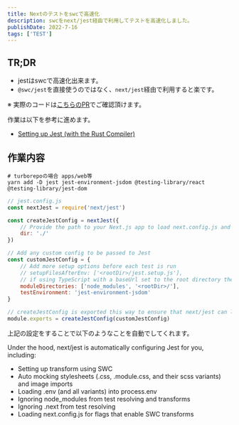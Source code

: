 ```yaml
---
title: Nextのテストをswcで高速化
description: swcをnext/jest経由で利用してテストを高速化しました。
publishDate: 2022-7-16
tags: ['TEST']
---
```


## TR;DR

- jestはswcで高速化出来ます。
- `@swc/jest`を直接使うのではなく、`next/jest`経由で利用すると楽です。

※ 実際のコードは[こちらのPR](https://github.com/g-dash/g-dash/pull/14)でご確認頂けます。

作業は以下を参考に進めます。

- [Setting up Jest (with the Rust Compiler)](https://nextjs.org/docs/testing#setting-up-jest-with-the-rust-compiler)

## 作業内容

```shell
# turborepoの場合 apps/web等
yarn add -D jest jest-environment-jsdom @testing-library/react @testing-library/jest-dom
```

```js
// jest.config.js
const nextJest = require('next/jest')

const createJestConfig = nextJest({
	// Provide the path to your Next.js app to load next.config.js and .env files in your test environment
	dir: './'
})

// Add any custom config to be passed to Jest
const customJestConfig = {
	// Add more setup options before each test is run
	// setupFilesAfterEnv: ['<rootDir>/jest.setup.js'],
	// if using TypeScript with a baseUrl set to the root directory then you need the below for alias' to work
	moduleDirectories: ['node_modules', '<rootDir>/'],
	testEnvironment: 'jest-environment-jsdom'
}

// createJestConfig is exported this way to ensure that next/jest can load the Next.js config which is async
module.exports = createJestConfig(customJestConfig)
```

上記の設定をすることで以下のようなことを自動でしてくれます。

Under the hood, next/jest is automatically configuring Jest for you, including:

- Setting up transform using SWC
- Auto mocking stylesheets (.css, .module.css, and their scss variants) and image imports
- Loading .env (and all variants) into process.env
- Ignoring node_modules from test resolving and transforms
- Ignoring .next from test resolving
- Loading next.config.js for flags that enable SWC transforms
